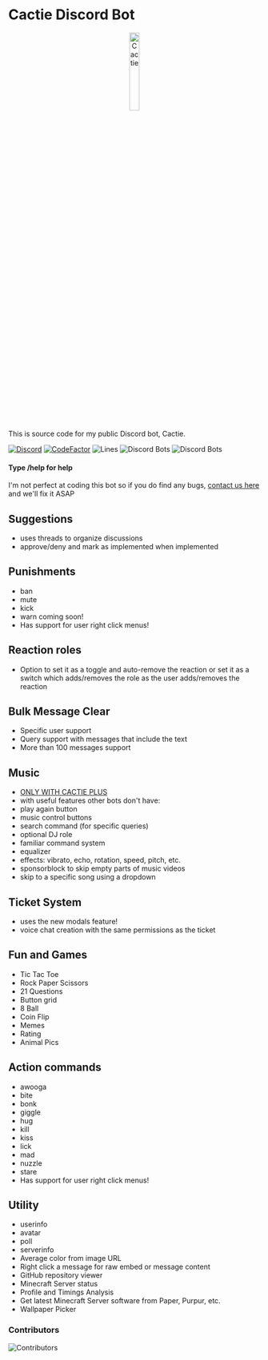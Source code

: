 # Cactie Discord Bot
<p align="center">
  <img src="https://cactie.smhsmh.club/assets/images/Cactie.webp" width="20%" alt="Cactie">
</p>

This is source code for my public Discord bot, Cactie.

[![Discord](https://discord.com/api/guilds/811354612547190794/widget.png)](https://discord.gg/Bsefgbaedz)
[![CodeFactor](https://www.codefactor.io/repository/github/saboooor/cactie/badge/master)](https://www.codefactor.io/repository/github/saboooor/cactie/overview/master)
![Lines](https://tokei.rs/b1/github/saboooor/cactie)
![Discord Bots](https://top.gg/api/widget/upvotes/848775888673439745.svg)
![Discord Bots](https://top.gg/api/widget/upvotes/765287593762881616.svg)

#### Type /help for help
I'm not perfect at coding this bot so if you do find any bugs, [contact us here](https://cactiedev.smhsmh.club/invite/discord) and we'll fix it ASAP

## Suggestions
- uses threads to organize discussions
- approve/deny and mark as implemented when implemented

## Punishments
- ban
- mute
- kick
- warn coming soon!
- Has support for user right click menus!

## Reaction roles
- Option to set it as a toggle and auto-remove the reaction or set it as a switch which adds/removes the role as the user adds/removes the reaction

## Bulk Message Clear
- Specific user support
- Query support with messages that include the text
- More than 100 messages support

## Music
- [ONLY WITH CACTIE PLUS](https://cactie.smhsmh.club/plus)
- with useful features other bots don't have:
- play again button
- music control buttons
- search command (for specific queries)
- optional DJ role
- familiar command system
- equalizer
- effects: vibrato, echo, rotation, speed, pitch, etc.
- sponsorblock to skip empty parts of music videos
- skip to a specific song using a dropdown

## Ticket System
- uses the new modals feature!
- voice chat creation with the same permissions as the ticket

## Fun and Games
- Tic Tac Toe
- Rock Paper Scissors
- 21 Questions
- Button grid
- 8 Ball
- Coin Flip
- Memes
- Rating
- Animal Pics

## Action commands
- awooga
- bite
- bonk
- giggle
- hug
- kill
- kiss
- lick
- mad
- nuzzle
- stare
- Has support for user right click menus!

## Utility
- userinfo
- avatar
- poll
- serverinfo
- Average color from image URL
- Right click a message for raw embed or message content
- GitHub repository viewer
- Minecraft Server status
- Profile and Timings Analysis
- Get latest Minecraft Server software from Paper, Purpur, etc.
- Wallpaper Picker

### Contributors
![Contributors](https://contrib.rocks/image?repo=saboooor/cactie)
